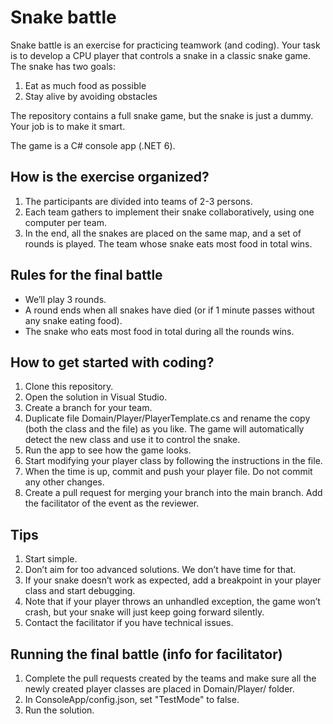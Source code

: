 # Snake battle

Snake battle is an exercise for practicing teamwork (and coding). Your task is to develop a CPU player that controls a snake in a classic snake game. The snake has two goals:

1. Eat as much food as possible
1. Stay alive by avoiding obstacles

The repository contains a full snake game, but the snake is just a dummy. Your job is to make it smart.

The game is a C# console app (.NET 6).

## How is the exercise organized?

1. The participants are divided into teams of 2-3 persons.
1. Each team gathers to implement their snake collaboratively, using one computer per team.
1. In the end, all the snakes are placed on the same map, and a set of rounds is played. The team whose snake eats most food in total wins.

## Rules for the final battle

- We’ll play 3 rounds.
- A round ends when all snakes have died (or if 1 minute passes without any snake eating food).
- The snake who eats most food in total during all the rounds wins.

## How to get started with coding?

1. Clone this repository.
1. Open the solution in Visual Studio.
1. Create a branch for your team.
1. Duplicate file Domain/Player/PlayerTemplate.cs and rename the copy (both the class and the file) as you like. The game will automatically detect the new class and use it to control the snake.
1. Run the app to see how the game looks.
1. Start modifying your player class by following the instructions in the file.
1. When the time is up, commit and push your player file. Do not commit any other changes.
1. Create a pull request for merging your branch into the main branch. Add the facilitator of the event as the reviewer.

## Tips

1. Start simple.
1. Don’t aim for too advanced solutions. We don’t have time for that.
1. If your snake doesn’t work as expected, add a breakpoint in your player class and start debugging.
1. Note that if your player throws an unhandled exception, the game won’t crash, but your snake will just keep going forward silently.
1. Contact the facilitator if you have technical issues.

## Running the final battle (info for facilitator)

1. Complete the pull requests created by the teams and make sure all the newly created player classes are placed in Domain/Player/ folder.
1. In ConsoleApp/config.json, set "TestMode" to false.
1. Run the solution.
